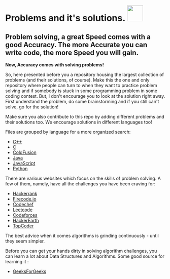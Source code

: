 # Problems and it's solutions.   <img src="https://m-mooga.com/rubix_cube.jpg" width="50">

## Problem solving, a great Speed comes with a good Accuracy. The more Accurate you can write code, the more Speed you will gain.

**Now, Accuracy comes with solving problems!**

So, here presented before you a repository housing the largest collection of problems (and their solutions, of course). Make this the one and only repository where people can turn to when they want to practice problem solving and if somebody is stuck in some programming problem in some coding contest. But, I don't encourage you to look at the solution right away. First understand the problem, do some brainstorming and if you still can't solve, go for the solution!

Make sure you also contribute to this repo by adding different problems and their solutions too. We encourage solutions in different languages too!

Files are grouped by language for a more organized search:

* [C++](/CPP)
* [C](/C)
* [ColdFusion](/ColdFusion)
* [Java](/Java)
* [JavaScript](/JavaScript)
* [Python](/Python)


There are various websites which focus on the skills of problem solving. A few of them, namely, have all the challenges you have been craving for: 
* [Hackerrank](https://www.hackerrank.com/)
* [Firecode.io](https://www.firecode.io/)
* [Codechef](https://www.codechef.com/)
* [Leetcode](https://leetcode.com/)
* [Codeforces](http://codeforces.com/)
* [HackerEarth](https://www.hackerearth.com/)
* [TopCoder](https://www.topcoder.com/)


The best advice when it comes algorithms is grinding continuously - until they seem simpler. 

Before you can get your hands dirty in solving algorithm challenges, you can learn a lot about Data Structures and Algorithms.
Some good source for learning it :
* [GeeksForGeeks](https://www.geeksforgeeks.org/)
